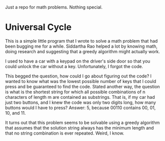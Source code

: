 Just a repo for math problems. Nothing special.


Universal Cycle
===============

This is a simple little program that I wrote to solve a math problem that had been bugging me for a while. Siddartha Rao helped a lot by knowing math, doing research and suggesting that a greedy algorithm might actually work.

I used to have a car with a keypad on the driver's side door so that you could unlock the car without a key. Unfortunately, I forgot the code.

This begged the question, how could I go about figuring out the code? I wanted to know what was the lowest possible number of keys that I could press and be guaranteed to find the code. Stated another way, the question is what is the shortest string for which all possible combinations of n characters of length m are contained as substrings. That is, if my car had just two buttons, and I knew the code was only two digits long, how many buttons would I have to press? Answer: 5, because 00110 contains 00, 01, 10, and 11.

It turns out that this problem seems to be solvable using a greedy algorithm that assumes that the solution string always has the minimum length and that no string combination is ever repeated. Weird, I know.

